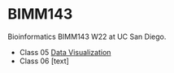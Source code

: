 # BIMM143
Bioinformatics BIMM143 W22 at UC San Diego.

- Class 05 [Data Visualization](https://github.com/vxly/BIMM143/blob/main/class05/class05.pdf)
- Class 06 [text]
